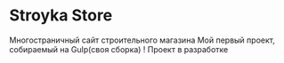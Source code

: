 # Stroyka Store
Многостраничный сайт строительного магазина
Мой первый проект, собираемый на Gulp(своя сборка)
! Проект в разработке
